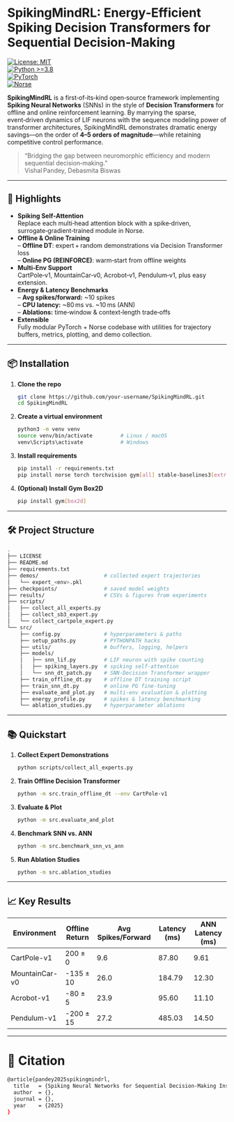 # SpikingMindRL: Energy‑Efficient Spiking Decision Transformers for Sequential Decision‑Making

[![License: MIT](https://img.shields.io/badge/License-MIT-blue.svg)](LICENSE)  
[![Python >=3.8](https://img.shields.io/badge/python-%3E%3D3.8-yellow.svg)](https://www.python.org/)  
[![PyTorch](https://img.shields.io/badge/pytorch-%3E%3D1.10-red.svg)](https://pytorch.org/)  
[![Norse](https://img.shields.io/badge/norse-v0.5.0-blue.svg)](https://norse.github.io/)

**SpikingMindRL** is a first‑of‑its‑kind open‑source framework implementing **Spiking Neural Networks** (SNNs) in the style of **Decision Transformers** for offline and online reinforcement learning. By marrying the sparse, event‑driven dynamics of LIF neurons with the sequence modeling power of transformer architectures, SpikingMindRL demonstrates dramatic energy savings—on the order of **4–5 orders of magnitude**—while retaining competitive control performance.  

> “Bridging the gap between neuromorphic efficiency and modern sequential decision‑making.”  
> Vishal Pandey, Debasmita Biswas

---

## 🚀 Highlights

- **Spiking Self‑Attention**  
  Replace each multi‑head attention block with a spike‑driven, surrogate‑gradient‑trained module in Norse.  
- **Offline & Online Training**  
  – **Offline DT**: expert + random demonstrations via Decision Transformer loss  
  – **Online PG (REINFORCE)**: warm‑start from offline weights  
- **Multi‑Env Support**  
  CartPole‑v1, MountainCar‑v0, Acrobot‑v1, Pendulum‑v1, plus easy extension.  
- **Energy & Latency Benchmarks**  
  – **Avg spikes/forward:** ~10 spikes  
  – **CPU latency:** ~80 ms vs. ~10 ms (ANN)  
  – **Ablations:** time‑window & context‑length trade‑offs  
- **Extensible**  
  Fully modular PyTorch + Norse codebase with utilities for trajectory buffers, metrics, plotting, and demo collection.

---

## 📦 Installation

1. **Clone the repo**  
   ```bash
   git clone https://github.com/your-username/SpikingMindRL.git
   cd SpikingMindRL

2. **Create a virtual environment**
    ```bash
    python3 -m venv venv
    source venv/bin/activate         # Linux / macOS
    venv\Scripts\activate            # Windows
    ```
3. **Install requirements**
    ```bash
    pip install -r requirements.txt
    pip install norse torch torchvision gym[all] stable‑baselines3[extra]
    ```
4. **(Optional) Install Gym Box2D**
    ```bash
    pip install gym[box2d]
    ```

---

## 🛠️ Project Structure
```bash
.
├── LICENSE
├── README.md
├── requirements.txt
├── demos/                     # collected expert trajectories
│   └── expert_<env>.pkl
├── checkpoints/               # saved model weights
├── results/                   # CSVs & figures from experiments
├── scripts/
│   ├── collect_all_experts.py
│   ├── collect_sb3_expert.py
│   └── collect_cartpole_expert.py
└── src/
    ├── config.py              # hyperparameters & paths
    ├── setup_paths.py         # PYTHONPATH hacks
    ├── utils/                 # buffers, logging, helpers
    ├── models/
    │   ├── snn_lif.py         # LIF neuron with spike counting
    │   ├── spiking_layers.py  # spiking self‑attention
    │   └── snn_dt_patch.py    # SNN‑Decision Transformer wrapper
    ├── train_offline_dt.py    # offline DT training script
    ├── train_snn_dt.py        # online PG fine‑tuning
    ├── evaluate_and_plot.py   # multi‑env evaluation & plotting
    ├── energy_profile.py      # spikes & latency benchmarking
    └── ablation_studies.py    # hyperparameter ablations
```
---

## 📚 Quickstart

1. **Collect Expert Demonstrations**
    ```bash
    python scripts/collect_all_experts.py
    ```
2. **Train Offline Decision Transformer**
    ```bash
    python -m src.train_offline_dt --env CartPole-v1
    ```
3. **Evaluate & Plot**
    ```bash
    python -m src.evaluate_and_plot
    ```
4. **Benchmark SNN vs. ANN**
    ```bash
    python -m src.benchmark_snn_vs_ann
    ```
5. **Run Ablation Studies**
    ```bash
    python -m src.ablation_studies
    ```
---

## 📈 Key Results

| Environment    | Offline Return | Avg Spikes/Forward | Latency (ms) | ANN Latency (ms) |
|----------------|----------------|--------------------|--------------|------------------|
| CartPole-v1    | 200 ± 0        | 9.6                | 87.80        | 9.61             |
| MountainCar-v0 | -135 ± 10      | 26.0               | 184.79       | 12.30            |
| Acrobot-v1     | -80 ± 5        | 23.9               | 95.60        | 11.10            |
| Pendulum-v1    | -200 ± 15      | 27.2               | 485.03       | 14.50            |

---

# 📝 Citation

```bash
@article{pandey2025spikingmindrl,
  title   = {Spiking Neural Networks for Sequential Decision‑Making Inspired by Transformer‑RL Frameworks},
  author  = {},
  journal = {},
  year    = {2025}
}
```